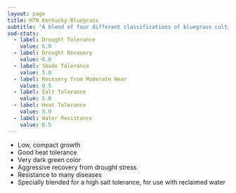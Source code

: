 ```yaml
---
layout: page
title: HTN Kentucky Bluegrass
subtitle: "A blend of four different classifications of bluegrass cultivars, each one bringing something good to the turf landscape."
sod-stats:
  - label: Drought Tolerance
    value: 6.0
  - label: Drought Recovery
    value: 8.0
  - label: Shade Tolerance
    value: 5.0
  - label: Recovery from Moderate Wear 
    value: 8.5
  - label: Salt Tolerance
    value: 5.0
  - label: Heat Tolerance
    value: 5.0
  - label: Water Resistance
    value: 8.5
---
```


* Low, compact growth
* Good heat tolerance
* Very dark green color
* Aggressive recovery from drought stress
* Resistance to many diseases
* Specially blended for a high salt tolerance, for use with reclaimed water